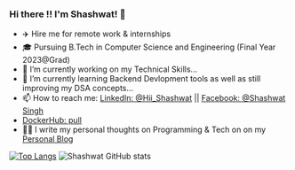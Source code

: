 ### Hi there !! I'm Shashwat! 👋

- ✈️ Hire me for remote work & internships
- 🎓 Pursuing B.Tech in Computer Science and Engineering (Final Year 2023@Grad)
- 🔭 I’m currently working on my Technical Skills...
- 🌱 I’m currently learning Backend Devlopment tools as well as still improving my DSA concepts...
- 📫 How to reach me: [LinkedIn: @Hii_Shashwat](https://www.linkedin.com/in/shashwatsing/) || [Facebook: @Shashwat Singh](https://www.facebook.com/shashwat.singh.12914216)
-  [DockerHub: pull](https://hub.docker.com/u/shashwat22/)
- ✍🏻 I write my personal thoughts on Programming & Tech on on my [Personal Blog](https://shashwatsingh71.medium.com/)



[![Top Langs](https://github-readme-stats.vercel.app/api/top-langs/?username=Shashwatsingh22)](https://github.com/Shashwatsingh22/github-readme-stats)
![Shashwat GitHub stats](https://github-readme-stats.vercel.app/api?username=Shashwatsingh22&show_icons=true&theme=radical)
